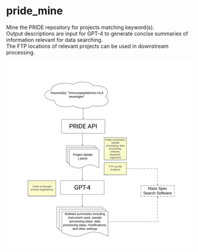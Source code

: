 # pride_mine

Mine the PRIDE repository for projects matching keyword(s). \
Output descriptions are input for GPT-4 to generate concise summaries of information relevant for data searching. \
The FTP locations of relevant projects can be used in downstream processing.

![Model](pride_mine.png)
